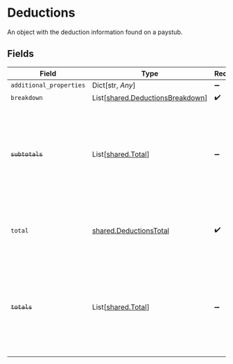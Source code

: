 # Deductions

An object with the deduction information found on a paystub.


## Fields

| Field                                                                                                                   | Type                                                                                                                    | Required                                                                                                                | Description                                                                                                             |
| ----------------------------------------------------------------------------------------------------------------------- | ----------------------------------------------------------------------------------------------------------------------- | ----------------------------------------------------------------------------------------------------------------------- | ----------------------------------------------------------------------------------------------------------------------- |
| `additional_properties`                                                                                                 | Dict[str, *Any*]                                                                                                        | :heavy_minus_sign:                                                                                                      | N/A                                                                                                                     |
| `breakdown`                                                                                                             | List[[shared.DeductionsBreakdown](../../models/shared/deductionsbreakdown.md)]                                          | :heavy_check_mark:                                                                                                      | N/A                                                                                                                     |
| ~~`subtotals`~~                                                                                                         | List[[shared.Total](../../models/shared/total.md)]                                                                      | :heavy_minus_sign:                                                                                                      | : warning: ** DEPRECATED **: This will be removed in a future release, please migrate away from it as soon as possible. |
| `total`                                                                                                                 | [shared.DeductionsTotal](../../models/shared/deductionstotal.md)                                                        | :heavy_check_mark:                                                                                                      | An object representing the total deductions for the pay period                                                          |
| ~~`totals`~~                                                                                                            | List[[shared.Total](../../models/shared/total.md)]                                                                      | :heavy_minus_sign:                                                                                                      | : warning: ** DEPRECATED **: This will be removed in a future release, please migrate away from it as soon as possible. |